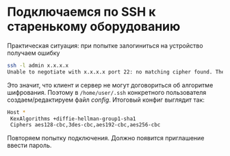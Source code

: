 # Подключаемся по SSH к старенькому оборудованию
Практическая ситуация: при попытке залогиниться на устройство получаем ошибку
```bash
ssh -l admin x.x.x.x
Unable to negotiate with x.x.x.x port 22: no matching cipher found. Their offer: 3des-cbc
```
Это значит, что клиент и сервер не могут договориться об алгоритме шифрования.
Поэтому в ```/home/user/.ssh``` конкретного пользователя создаем/редактируем файл *config*. Итоговый конфиг выглядит так:
```bash
Host *
 KexAlgorithms +diffie-hellman-group1-sha1
 Ciphers aes128-cbc,3des-cbc,aes192-cbc,aes256-cbc
```
Повторяем попытку подключения. Должно появится приглашение ввести пароль.
